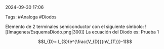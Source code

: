 2024-09-30 17:06

Tags: #Analoga #Diodos

Elemento de 2 terminales semiconductor con el siguiente símbolo:
![[Imagenes/EsquemaDiodo.png|300]]
La ecuación del Diodo es:
Prueba 1
``` math
I_{D}= I_{S}(e^{\frac{V_{D}}{nV_{T}}}-1)
```
